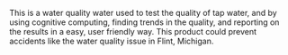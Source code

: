 This is a water quality water used to test the quality of tap water, and by using cognitive computing, finding trends in the quality,
and reporting on the results in a easy, user friendly way. This product could prevent accidents like the water quality issue in 
Flint, Michigan. 
